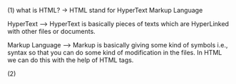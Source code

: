 (1) what is HTML?
-> HTML stand for HyperText Markup Language

 HyperText --> HyperText is basically pieces of texts which are HyperLinked with other files or documents.

 Markup Language --> Markup is basically giving some kind of symbols i.e., syntax so that you can do some kind of modification in the files. In HTML we can do this with the help of HTML tags.

(2)
